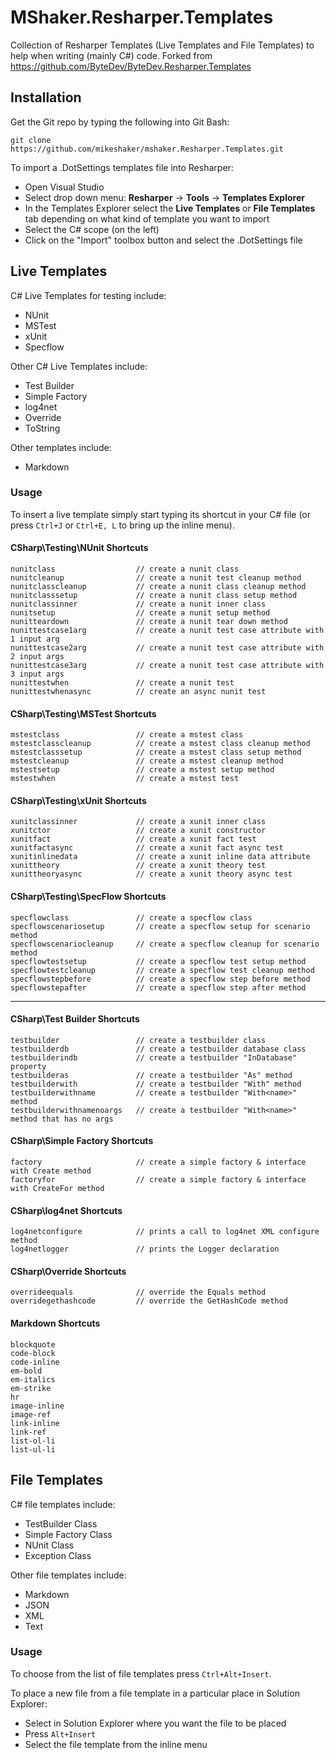 # MShaker.Resharper.Templates

Collection of Resharper Templates (Live Templates and File Templates) to help when writing (mainly C#) code.
Forked from https://github.com/ByteDev/ByteDev.Resharper.Templates
## Installation

Get the Git repo by typing the following into Git Bash:

`git clone https://github.com/mikeshaker/mshaker.Resharper.Templates.git`

To import a .DotSettings templates file into Resharper:

- Open Visual Studio
- Select drop down menu: **Resharper** -> **Tools** -> **Templates Explorer**
- In the Templates Explorer select the **Live Templates** or **File Templates** tab depending on what kind of template you want to import
- Select the C# scope (on the left) 
- Click on the "Import" toolbox button and select the .DotSettings file

## Live Templates

C# Live Templates for testing include:

- NUnit
- MSTest
- xUnit
- Specflow

Other C# Live Templates include:

- Test Builder
- Simple Factory
- log4net
- Override
- ToString

Other templates include:

- Markdown

### Usage

To insert a live template simply start typing its shortcut in your C# file (or press `Ctrl+J` or `Ctrl+E, L` to bring up the inline menu).

#### CSharp\Testing\NUnit Shortcuts

```
nunitclass                  // create a nunit class
nunitcleanup                // create a nunit test cleanup method
nunitclasscleanup           // create a nunit class cleanup method
nunitclasssetup             // create a nunit class setup method
nunitclassinner             // create a nunit inner class
nunitsetup                  // create a nunit setup method
nunitteardown               // create a nunit tear down method
nunittestcase1arg           // create a nunit test case attribute with 1 input arg
nunittestcase2arg           // create a nunit test case attribute with 2 input args
nunittestcase3arg           // create a nunit test case attribute with 3 input args
nunittestwhen               // create a nunit test
nunittestwhenasync          // create an async nunit test
```

#### CSharp\Testing\MSTest Shortcuts

```
mstestclass                 // create a mstest class
mstestclasscleanup          // create a mstest class cleanup method
mstestclasssetup            // create a mstest class setup method
mstestcleanup               // create a mstest cleanup method
mstestsetup                 // create a mstest setup method
mstestwhen                  // create a mstest test
```

#### CSharp\Testing\xUnit Shortcuts

```
xunitclassinner             // create a xunit inner class
xunitctor                   // create a xunit constructor
xunitfact                   // create a xunit fact test
xunitfactasync              // create a xunit fact async test
xunitinlinedata             // create a xunit inline data attribute
xunittheory                 // create a xunit theory test
xunittheoryasync            // create a xunit theory async test
```

#### CSharp\Testing\SpecFlow Shortcuts

```
specflowclass               // create a specflow class
specflowscenariosetup       // create a specflow setup for scenario method
specflowscenariocleanup     // create a specflow cleanup for scenario method
specflowtestsetup           // create a specflow test setup method
specflowtestcleanup         // create a specflow test cleanup method
specflowstepbefore          // create a specflow step before method
specflowstepafter           // create a specflow step after method
```

---


#### CSharp\Test Builder Shortcuts

```
testbuilder                 // create a testbuilder class
testbuilderdb               // create a testbuilder database class
testbuilderindb             // create a testbuilder "InDatabase" property
testbuilderas               // create a testbuilder "As" method
testbuilderwith             // create a testbuilder "With" method
testbuilderwithname         // create a testbuilder "With<name>" method
testbuilderwithnamenoargs   // create a testbuilder "With<name>" method that has no args
```

#### CSharp\Simple Factory Shortcuts

```
factory                     // create a simple factory & interface with Create method
factoryfor                  // create a simple factory & interface with CreateFor method
```

#### CSharp\log4net Shortcuts

```
log4netconfigure            // prints a call to log4net XML configure method
log4netlogger               // prints the Logger declaration
```

#### CSharp\Override Shortcuts

```
overrideequals              // override the Equals method
overridegethashcode         // override the GetHashCode method 
```

#### Markdown Shortcuts

```
blockquote
code-block
code-inline
em-bold
em-italics
em-strike
hr
image-inline
image-ref
link-inline
link-ref
list-ol-li
list-ul-li
```

## File Templates

C# file templates include:

- TestBuilder Class
- Simple Factory Class
- NUnit Class
- Exception Class

Other file templates include:

- Markdown
- JSON
- XML
- Text

### Usage

To choose from the list of file templates press `Ctrl+Alt+Insert`.

To place a new file from a file template in a particular place in Solution Explorer:

- Select in Solution Explorer where you want the file to be placed
- Press `Alt+Insert`
- Select the file template from the inline menu

